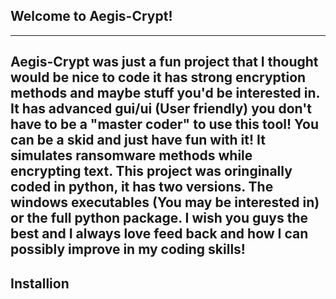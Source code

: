 ## Welcome to Aegis-Crypt!
---
Aegis-Crypt was just a fun project that I thought would be nice to code it has strong encryption methods and maybe stuff you'd be interested in. It has advanced gui/ui (User friendly) you don't have to be a "master coder" to use this tool! You can be a skid and just have fun with it! It simulates ransomware methods while encrypting text. This project was oringinally coded in python, it has two versions. The windows executables (You may be interested in) or the full python package. I wish you guys the best and I always love feed back and how I can possibly improve in my coding skills!
---
## Installion
